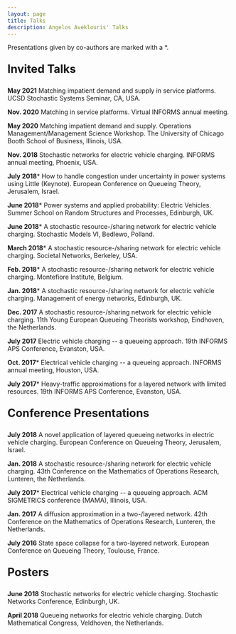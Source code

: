 ```yaml
---
layout: page
title: Talks
description: Angelos Aveklouris' Talks
---
```




Presentations given by co-authors are marked with a *.

 <p style="font-size:25px"><b>Invited Talks</b></p>

  <b>May 2021</b>	 Matching impatient demand and supply in service platforms. UCSD Stochastic Systems Seminar, CA, USA.

  <b>Nov. 2020</b>	 Matching in service platforms. Virtual INFORMS annual meeting.

   <b>May 2020</b> Matching impatient demand and supply. Operations Management/Management Science Workshop. The University of Chicago Booth School of Business, Illinois, USA.

  <b>Nov. 2018</b>	Stochastic networks for electric vehicle charging. INFORMS annual meeting, Phoenix, USA.

  <b>July 2018</b>* How to handle congestion under uncertainty in power systems using Little (Keynote). European Conference on Queueing Theory, Jerusalem, Israel.

  <b>June 2018</b>* Power systems and applied probability: Electric Vehicles. Summer School on Random Structures and Processes, Edinburgh, UK.

  <b>June 2018</b>* A stochastic resource\-/sharing network for electric vehicle charging. Stochastic Models VI, Bedlewo, Polland.

  <b>March 2018</b>* A stochastic resource\-/sharing network for electric vehicle charging. Societal Networks, Berkeley, USA.

  <b>Feb. 2018</b>* A stochastic resource\-/sharing network for electric vehicle charging. Montefiore Institute, Belgium.

  <b>Jan. 2018</b>* A stochastic resource\-/sharing network for electric vehicle charging. Management of energy networks, Edinburgh, UK.

  <b>Dec. 2017</b>	A stochastic resource\-/sharing network for electric vehicle charging. 11th Young European Queueing Theorists workshop, Eindhoven, the Netherlands.

  <b>July 2017</b>  Electric vehicle charging -- a queueing approach. 19th INFORMS APS Conference, Evanston, USA.

  <b>Oct. 2017</b>* Electrical vehicle charging -- a queueing approach. INFORMS annual meeting, Houston, USA.

  <b>July 2017</b>*  Heavy-traffic approximations for a layered network with limited resources. 19th INFORMS APS Conference, Evanston, USA.


<p style="font-size:25px"><b>Conference Presentations</b></p>

  <b>July 2018</b> A novel application of layered queueing networks in electric vehicle charging. European Conference on Queueing Theory, Jerusalem, Israel.

  <b>Jan. 2018</b> A stochastic resource\-/sharing network for electric vehicle charging. 43th Conference on the Mathematics of Operations Research, Lunteren, the Netherlands.

  <b>July 2017</b>*	Electrical vehicle charging -- a queueing approach. ACM SIGMETRICS conference (MAMA), Illinois, USA.

  <b>Jan. 2017</b>	A diffusion approximation in a two\-/layered network. 42th Conference on the Mathematics of Operations Research, Lunteren, the Netherlands.

  <b>July 2016</b>	State space collapse for a two-layered network. European Conference on Queueing Theory, Toulouse, France.



<p style="font-size:25px"><b>Posters</b></p>

   <b>June 2018</b> Stochastic networks for electric vehicle charging. Stochastic Networks Conference, Edinburgh, UK.
   
   <b>April 2018</b>	Queueing networks for electric vehicle charging. Dutch Mathematical Congress, Veldhoven, the Netherlands.


<!-- Note: this is how to write a comment in HTML. Everything in here won't show up on your webpage.-->

<!--
To increase the size of the title, use fewer # in front of the paper title.
To decrease the size of the title, use more #. 
To remove the italics, remove the * before and after the description
To remove the underline from the title, remove the <u> tags (<u> and </u>)
-->
